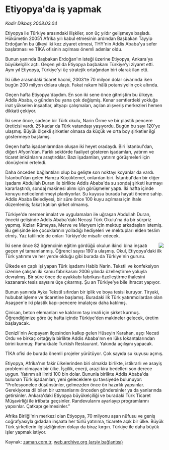 # Etiyopya'da iş yapmak

*Kadir Dikbaş 2008.03.04*

<tr><td class="metin" colspan="2" style="padding-top: 20px; padding-left: 5px; padding-right: 10px;">Etiyopya ile Türkiye arasındaki ilişkiler, son üç yıldır gelişmeye başladı. Hükümetin 2005'i Afrika yılı kabul etmesinin ardından Başbakan Tayyip Erdoğan'ın bu ülkeyi iki kez ziyaret etmesi, THY'nin Addis Ababa'ya sefer başlatması ve TİKA ofisinin açılması önemli adımlar oldu.</td></tr><tr><td class="metin" colspan="2" style="padding-top: 20px; padding-left: 5px; padding-right: 10px;"><p>Bunun yanında Başbakan Erdoğan'ın isteği üzerine Etiyopya, Ankara'ya büyükelçilik açtı. Geçen yıl da Etiyopya başbakanı Türkiye'yi ziyaret etti. Aynı yıl Etiyopya, Türkiye'yi üç stratejik ortağından biri olarak ilan etti.
<p> İki ülke arasındaki ticaret hacmi, 2003'te 70 milyon dolar civarında iken bugün 200 milyon dolara ulaştı. Fakat rakam hâlâ potansiyelin çok altında.
<p> Geçen hafta Etiyopya'daydım. En son iki sene önce gitmiştim bu ülkeye. Addis Ababa, o günden bu yana çok değişmiş. Kenar semtlerdeki yokluğa inat yükselen inşaatlar, altyapı çalışmaları, açılan alışveriş merkezleri hemen dikkati çekiyor. 
<p> İki sene önce, sadece bir Türk okulu, Narin Örme ve bir plastik pencere üreticisi vardı. 25 kadar da Türk vatandaşı yaşıyordu. Bugün bu sayı 120'ye ulaşmış. Büyük ölçekli şirketler olmasa da küçük ve orta boy şirketler ilgi göstermeye başlamış.
<p> Geçen hafta işadamlarından oluşan iki heyet oradaydı. Biri İstanbul'dan, diğeri Afyon'dan. Farklı sektörde faaliyet gösteren işadamları, yatırım ve ticaret imkânlarını araştırdılar. Bazı işadamları, yatırım görüşmeleri için dönüşlerini erteledi.
<p> Daha önceden bağlantıları olup bu gelişte son noktayı koyanlar da vardı. İstanbul'dan gelen Hamza Küçüktemel, onlardan biri. İstanbul'dan bir diğer işadamı Abdullah Duran ile birlikte Addis Ababa'da su sondaj şirketi kurmayı kararlaştırdı, sondaj makinesi alımı için görüşmeler yaptı. İki hafta içinde konuyu neticelendirmeyi planlıyorlar. Su kuyusu burada hayati öneme sahip. Addis Ababa Belediyesi, bir süre önce 100 kuyu açılması için ihale düzenlemiş; fakat katılan şirket olmamış.
<p> Türkiye'de mermer imalat ve uygulamaları ile uğraşan Abdullah Duran, önceki gelişinde Addis Ababa'daki Necaşi Türk Okulu'na da bir sürpriz yapmış. Kızları Rümeysa, Merve ve Meryem için mektup arkadaşları istemiş. Bu gelişinde ise çocuklarının yolladığı hediyeleri ve mektupları elden teslim etmiş. Yaz tatilinde de onları Türkiye'de misafir edecek.
<p>
<p align="center"><img align="right" border="0" src="http://web.archive.org/web/20080422004625im_/http://medya.zaman.com.tr/2008/03/04/kadir.gif"/>

 İki sene önce 82 öğrencinin eğitim gördüğü okulun ikinci bina inşaatı geçen yıl tamamlanmış. Öğrenci sayısı 190'a ulaşmış. Okul, Etiyopya'daki ilk Türk yatırımı ve her yerde olduğu gibi burada da Türkiye'nin gururu.
<p> Ülkede en çaplı işi yapan Türk işadamı Habib Narin. Tekstil ve konfeksiyon üzerine çalışan iki kamu fabrikasını 2006 yılında özelleştirme yoluyla devralmış. Bir süre önce de ayakkabı fabrikası özelleştirme ihalesini kazanarak tesis sayısını üçe çıkarmış. Şu an Türkiye'ye bile ihracat yapıyor.
<p> Bunun yanında Ayka Tekstil sıfırdan bir iplik ve boya tesisi kuruyor. Tiryaki, hububat işleme ve ticaretine başlamış. Buradaki ilk Türk yatırımcılardan olan Asaşpen'e iki plastik kapı-pencere imalatçısı daha katılmış.
<p> Çinisan, beton elemanları ve kaldırım taşı imali için şirket kurmuş. Öğrendiğimize göre üç hafta içinde Türkiye'den makineler gelecek, üretim başlayacak.
<p> Denizli'nin Acıpayam ilçesinden kalkıp gelen Hüseyin Karahan, aşçı Necati Ordu ve birkaç ortağıyla birlikte Addis Ababa'nın en lüks lokantalarından birini kurmuş: Pamukkale Turkish Restaurant. Yakında açılışını yapacak.
<p> TİKA ofisi de burada önemli projeler yürütüyor. Çok sayıda su kuyusu açmış.
<p> Etiyopya, Afrika'nın fakir ülkelerinden biri olmakla birlikte, istikrarlı ve asayiş problemi olmayan bir ülke. İşçilik, enerji, arazi kira bedelleri son derece uygun. Yatırım alt limiti 100 bin dolar. Bununla birlikte Addis Ababa'da bulunan Türk işadamları, yeni geleceklere şu tavsiyede bulunuyor: "Profesyonelce düşünsünler, gelmezden önce ön hazırlık yapsınlar. Gerekiyorsa dil bilen bir uzmanlarını önceden göndersinler ya da yanlarında getirsinler. Ankara'daki Etiyopya büyükelçiliği ve buradaki Türk Ticaret Müşavirliği ile irtibata geçsinler. Randevularını ayarlayıp programlarını yapsınlar. Çatkapı gelmesinler."
<p> Afrika Birliği'nin merkezi olan Etiyopya, 70 milyonu aşan nüfusu ve geniş coğrafyasıyla gıdadan inşaata her türlü yatırıma, ticarete açık bir ülke. Büyük Türk şirketlerin ilgisizliğinden dolayı da biraz kırgın. Türkiye ile daha büyük işler yapmak istiyor.<br/></p></p></p></p></p></p></p></p></p></p></p></p></p></p></p></p></td></tr>

Kaynak: [zaman.com.tr](http://zaman.com.tr/yazar.do?yazino=659886), [web.archive.org (arşiv bağlantısı)](http://web.archive.org/web/20080422004625/http://www.zaman.com.tr:80/yazar.do?yazino=659886)

